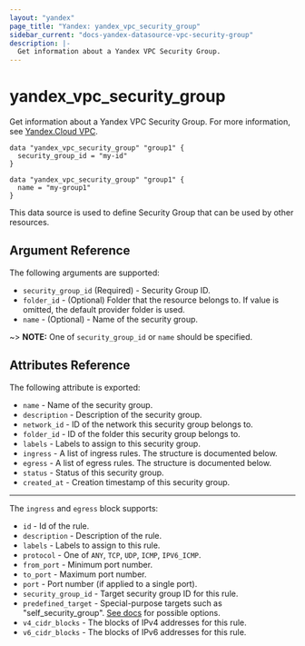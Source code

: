 ```yaml
---
layout: "yandex"
page_title: "Yandex: yandex_vpc_security_group"
sidebar_current: "docs-yandex-datasource-vpc-security-group"
description: |-
  Get information about a Yandex VPC Security Group.
---
```


# yandex\_vpc\_security\_group

Get information about a Yandex VPC Security Group. For more information, see
[Yandex.Cloud VPC](https://cloud.yandex.ru/docs/vpc/concepts/security-groups).

```hcl
data "yandex_vpc_security_group" "group1" {
  security_group_id = "my-id"
}
```

```hcl
data "yandex_vpc_security_group" "group1" {
  name = "my-group1"
}
```

This data source is used to define Security Group that can be used by other resources.

## Argument Reference

The following arguments are supported:

* `security_group_id` (Required) - Security Group ID.
* `folder_id` - (Optional) Folder that the resource belongs to. If value is omitted, the default provider folder is used.
* `name` - (Optional) - Name of the security group.

~> **NOTE:** One of `security_group_id` or `name` should be specified.

## Attributes Reference

The following attribute is exported:

* `name` - Name of the security group.
* `description` - Description of the security group.
* `network_id` - ID of the network this security group belongs to.
* `folder_id` - ID of the folder this security group belongs to.
* `labels` - Labels to assign to this security group.
* `ingress` - A list of ingress rules. The structure is documented below.
* `egress` - A list of egress rules. The structure is documented below.
* `status` - Status of this security group.
* `created_at` - Creation timestamp of this security group.

---

The `ingress` and `egress` block supports:
* `id` - Id of the rule.
* `description` - Description of the rule.
* `labels` - Labels to assign to this rule.
* `protocol` - One of `ANY`, `TCP`, `UDP`, `ICMP`, `IPV6_ICMP`.
* `from_port` - Minimum port number.
* `to_port` - Maximum port number.
* `port` - Port number (if applied to a single port).
* `security_group_id` - Target security group ID for this rule.
* `predefined_target` - Special-purpose targets such as "self_security_group". [See docs](https://cloud.yandex.ru/docs/vpc/concepts/security-groups) for possible options.
* `v4_cidr_blocks` - The blocks of  IPv4 addresses for this rule.
* `v6_cidr_blocks` - The blocks of  IPv6 addresses for this rule.

